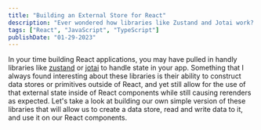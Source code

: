 ```yaml
---
title: "Building an External Store for React"
description: "Ever wondered how libraries like Zustand and Jotai work? Let's find out by building our own external store in React!"
tags: ["React", "JavaScript", "TypeScript"]
publishDate: "01-29-2023"
---
```


In your time building React applications, you may have pulled in handly libraries like [zustand](https://github.com/pmndrs/zustand) or [jotai](https://jotai.org/) to handle state in your app. Something that I always found interesting about these libraries is their ability to construct data stores or primitives outside of React, and yet still allow for the use of that external state inside of React components while still causing rerenders as expected. Let's take a look at building our own simple version of these libraries that will allow us to create a data store, read and write data to it, and use it on our React components.
